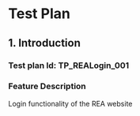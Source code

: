 # Test Plan

## 1. Introduction
### Test plan Id: TP_REALogin_001
### Feature Description
Login functionality of the REA website
